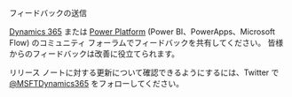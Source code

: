 <!-- This file contains localizable strings used in generating the custom PDF. Do not use as an include file in any web content. -->
<!-- strings for PDF end page -->

フィードバックの送信

[Dynamics 365](https://community.dynamics.com/) または [Power Platform](https://powerusers.microsoft.com/) (Power BI、PowerApps、Microsoft Flow) のコミュニティ フォーラムでフィードバックを共有してください。 皆様からのフィードバックは改善に役立てられます。

リリース ノートに対する更新について確認できるようにするには、Twitter で [@MSFTDynamics365](https://twitter.com/MSFTDynamics365) をフォローしてください。
